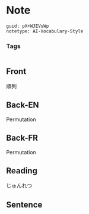 # Note
```
guid: pX+WJEVsWp
notetype: AI-Vocabulary-Style
```

### Tags
```
```

## Front
順列

## Back-EN
Permutation

## Back-FR
Permutation

## Reading
じゅんれつ

## Sentence


